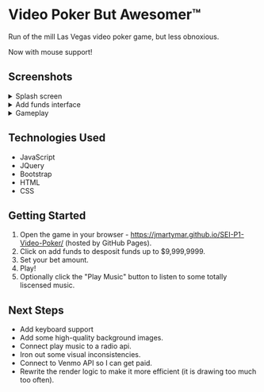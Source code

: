 # Video Poker But Awesomer™

Run of the mill Las Vegas video poker game, but less obnoxious.  


Now with mouse support!

## Screenshots
<details>
<summary>Splash screen</summary>
<br>
<img src="images/VPBA-1.png">
</details>
<details>
<summary>Add funds interface</summary>
<br>
<img src="images/VPBA-2.png">
</details>
<details>
<summary>Gameplay</summary>
<br>
<img src="images/VPBA-3.png">
</details>

## Technologies Used
- JavaScript
- JQuery
- Bootstrap
- HTML
- CSS

## Getting Started

1. Open the game in your browser - <a href="https://jmartymar.github.io/SEI-P1-Video-Poker/">https://jmartymar.github.io/SEI-P1-Video-Poker/</a> (hosted by GitHub Pages).
2. Click on add funds to desposit funds up to $9,999,9999.
3. Set your bet amount.
4. Play!
5. Optionally click the "Play Music" button to listen to some totally liscensed music.

## Next Steps

- Add keyboard support
- Add some high-quality background images.
- Connect play music to a radio api.
- Iron out some visual inconsistencies.
- Connect to Venmo API so I can get paid.
- Rewrite the render logic to make it more efficient (it is drawing too much too often).
